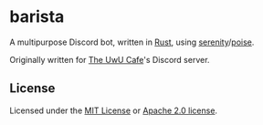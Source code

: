 # barista

A multipurpose Discord bot, written in [Rust](https://rust-lang.org),
using [serenity](https://github.com/serenity-rs/serenity)/[poise](https://github.com/serenity-rs/poise).

Originally written for
[The UwU Cafe](https://github.com/theuwucafe/)'s Discord server.

## License

Licensed under the [MIT License](/LICENSE-MIT) or
[Apache 2.0 license](/LICENSE-APACHE).
